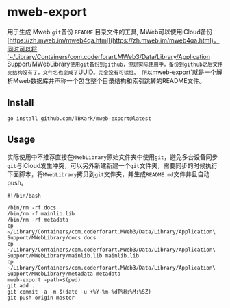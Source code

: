 # mweb-export

用于生成 Mweb `git`备份 `README` 目录文件的工具, MWeb可以使用iCloud备份[https://zh.mweb.im/mweb4qa.html](https://zh.mweb.im/mweb4qa.html)，同时可以将`~/Library/Containers/com.coderforart.MWeb3/Data/Library/Application Support/MWebLibrary`使用git备份到github，但是实际使用中，备份到github之后文件夹结构没有了，文件名也变成了`UUID`。完全没有可读性。
所以`mweb-export`就是一个解析Mweb数据库并声称一个包含整个目录结构和索引跳转的README文件。


## Install


```shell
go install github.com/TBXark/mweb-export@latest
```


## Usage

实际使用中不推荐直接在`MWebLibrary`原始文件夹中使用`git`，避免多台设备同步`git`与iCloud发生冲突，可以另外新建新建一个`git`文件夹，需要同步的时候执行下面脚本，将`MWebLibrary`拷贝到`git`文件夹，并生成`README.md`文件并且自动push。


```shell
#!/bin/bash

/bin/rm -rf docs
/bin/rm -f mainlib.lib
/bin/rm -rf metadata
cp ~/Library/Containers/com.coderforart.MWeb3/Data/Library/Application\ Support/MWebLibrary/docs docs
cp ~/Library/Containers/com.coderforart.MWeb3/Data/Library/Application\ Support/MWebLibrary/mainlib.lib mainlib.lib
cp ~/Library/Containers/com.coderforart.MWeb3/Data/Library/Application\ Support/MWebLibrary/metadata metadata
mweb-export -path=$(pwd)
git add .
git commit -a -m $(date -u +%Y-%m-%dT%H:%M:%SZ)
git push origin master
```
